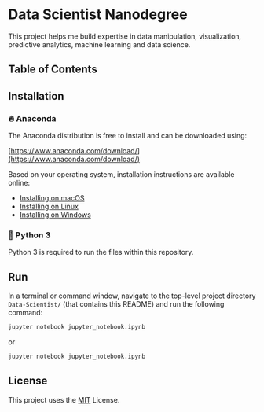 # Data Scientist Nanodegree

This project helps me build expertise in data manipulation, visualization, predictive analytics, machine learning and data science.

## Table of Contents


## Installation

### :fire: Anaconda

The Anaconda distribution is free to install and can be downloaded using:

[https://www.anaconda.com/download/](https://www.anaconda.com/download/)

Based on your operating system, installation instructions are available online:

- [Installing on macOS](https://docs.anaconda.com/anaconda/install/mac-os/)
- [Installing on Linux](https://docs.anaconda.com/anaconda/install/linux/)
- [Installing on Windows](https://docs.anaconda.com/anaconda/install/windows/)

### :snake: Python 3

Python 3 is required to run the files within this repository. 

## Run
In a terminal or command window, navigate to the top-level project directory `Data-Scientist/` (that contains this README) and run the following command:

```bash
jupyter notebook jupyter_notebook.ipynb
```

or
```bash
jupyter notebook jupyter_notebook.ipynb
```

## License

This project uses the [MIT](https://choosealicense.com/licenses/mit/) License.